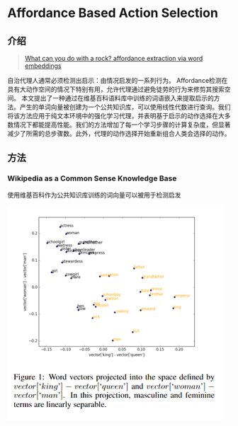 # Affordance Based Action Selection

## 介绍

> [What can you do with a rock? affordance extraction via word embeddings](https://arxiv.org/abs/1703.03429)

自治代理人通常必须检测出启示：由情况启发的一系列行为。 Affordance检测在具有大动作空间的情况下特别有用，允许代理通过避免徒劳的行为来修剪其搜索空间。 本文提出了一种通过在维基百科语料库中训练的词语嵌入来提取启示的方法。产生的单词向量被创建为一个公共知识库，可以使用线性代数进行查询。我们将该方法应用于纯文本环境中的强化学习代理，并表明基于启示的动作选择在大多数情况下都能提高性能。我们的方法增加了每一个学习步骤的计算复杂度，但显著减少了所需的总步骤数。此外，代理的动作选择开始重新组合人类会选择的动作。

## 方法

### Wikipedia as a Common Sense Knowledge Base

使用维基百科作为公共知识库训练的词向量可以被用于检测启发

![](../../.gitbook/assets/image%20%28152%29.png)

